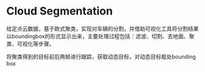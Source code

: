 <!--
 * @Author: Shuai Wang
 * @Github: https://github.com/wsustcid
 * @Version: 0.0.0
 * @Date: 2022-04-16 21:55:03
 * @LastEditTime: 2022-04-17 11:39:24
-->

# Cloud Segmentation
给定点云数据，基于欧式聚类，实现对车辆的分割，并借助可视化工具将分割结果以boundingbox的形式显示出来，主要处理过程包括：滤波、切割、去地面、聚类、可视化等步骤。

将聚类得到的目标前后两帧进行跟踪，获取动态目标，对动态目标框处bounding box
